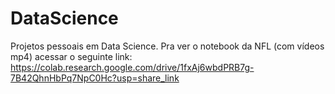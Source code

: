 # DataScience
Projetos pessoais em Data Science.
Pra ver o notebook da NFL (com vídeos mp4) acessar o seguinte link:
https://colab.research.google.com/drive/1fxAj6wbdPRB7g-7B42QhnHbPq7NpC0Hc?usp=share_link
